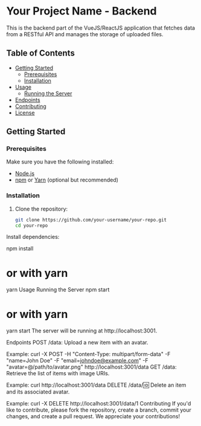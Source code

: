 # Your Project Name - Backend

This is the backend part of the VueJS/ReactJS application that fetches data from a RESTful API and manages the storage of uploaded files.

## Table of Contents

- [Getting Started](#getting-started)
  - [Prerequisites](#prerequisites)
  - [Installation](#installation)
- [Usage](#usage)
  - [Running the Server](#running-the-server)
- [Endpoints](#endpoints)
- [Contributing](#contributing)
- [License](#license)

## Getting Started

### Prerequisites

Make sure you have the following installed:

- [Node.js](https://nodejs.org/)
- [npm](https://www.npmjs.com/) or [Yarn](https://yarnpkg.com/) (optional but recommended)

### Installation

1. Clone the repository:

   ```bash
   git clone https://github.com/your-username/your-repo.git
   cd your-repo
Install dependencies:

npm install
# or with yarn
yarn
Usage
Running the Server
npm start
# or with yarn
yarn start
The server will be running at http://localhost:3001.

Endpoints
POST /data: Upload a new item with an avatar.

Example: curl -X POST -H "Content-Type: multipart/form-data" -F "name=John Doe" -F "email=johndoe@example.com" -F "avatar=@/path/to/avatar.png" http://localhost:3001/data
GET /data: Retrieve the list of items with image URIs.

Example: curl http://localhost:3001/data
DELETE /data/:id: Delete an item and its associated avatar.

Example: curl -X DELETE http://localhost:3001/data/1
Contributing
If you'd like to contribute, please fork the repository, create a branch, commit your changes, and create a pull request. We appreciate your contributions!